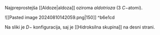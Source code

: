 Najpreprostejša [[Aldoze|aldoza]] oziroma *aldotrioza* (3 $C-$atomi).

![[Pasted image 20240810142059.png|150]] ^b6e1cd

Na sliki je $D-$ konfiguracija, saj je [[Hidroksilna skupina]] na desni strani.
